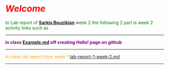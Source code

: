 
 # <span style="text-align: center; color: red;">***Welcome***</span>

 <span style="color: green;">to Lab report of  **[Sarkis Bouzikian](https://github.com/oplikos)** week 2 
the following 2 part is week 2 activity links such as </span>


---
 <span style="color: purple;">**in class 
[Example.md](https://oplikos.github.io/cse15l-lab-reports/example.html)
off creating Hello! page on github**
</span>

---

 <span style="color: orange;">in class lab report from week 1 
[lab-report-1-week-2.md](https://oplikos.github.io/cse15l-lab-reports/lab-report-1-week-2.md.html)

</span>

---
